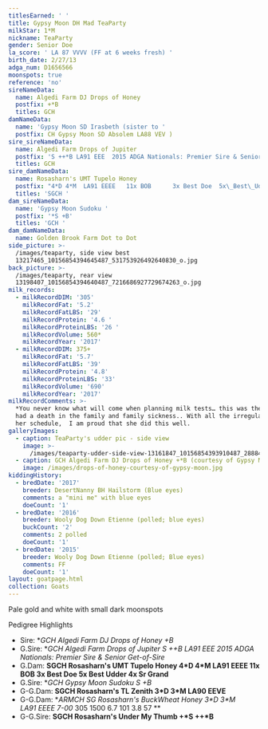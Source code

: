 ```yaml
---
titlesEarned: ' '
title: Gypsy Moon DH Mad TeaParty
milkStar: 1*M
nickname: TeaParty
gender: Senior Doe
la_score: ' LA 87 VVVV (FF at 6 weeks fresh) '
birth_date: 2/27/13
adga_num: D1656566
moonspots: true
reference: 'no'
sireNameData:
  name: Algedi Farm DJ Drops of Honey
  postfix: +*B
  titles: GCH
damNameData:
  name: 'Gypsy Moon SD Irasbeth (sister to '
  postfix: CH Gypsy Moon SD Absolem LA88 VEV )
sire_sireNameData:
  name: Algedi Farm Drops of Jupiter
  postfix: 'S ++*B LA91 EEE  2015 ADGA Nationals: Premier Sire & Senior Get-of-Sire '
  titles: GCH
sire_damNameData:
  name: Rosasharn's UMT Tupelo Honey
  postfix: "4*D 4*M  LA91 EEEE   11x BOB      3x Best Doe  5x\_Best\_Udder    4x Sr Grand"
  titles: 'SGCH '
dam_sireNameData:
  name: 'Gypsy Moon Sudoku '
  postfix: '*S +B'
  titles: 'GCH '
dam_damNameData:
  name: Golden Brook Farm Dot to Dot
side_picture: >-
  /images/teaparty, side view best
  13217465_10156854394645487_531753926492640830_o.jpg
back_picture: >-
  /images/teaparty, rear view
  13198407_10156854394640487_7216686927729674263_o.jpg
milk_records:
  - milkRecordDIM: '305'
    milkRecordFat: '5.2'
    milkRecordFatLBS: '29'
    milkRecordProtein: '4.6 '
    milkRecordProteinLBS: '26 '
    milkRecordVolume: 560*
    milkRecordYear: '2017'
  - milkRecordDIM: 375+
    milkRecordFat: '5.7'
    milkRecordFatLBS: '39'
    milkRecordProtein: '4.8'
    milkRecordProteinLBS: '33'
    milkRecordVolume: '690'
    milkRecordYear: '2017'
milkRecordComments: >-
  *You never know what will come when planning milk tests… this was the year we
  had a death in the family and family sickness.. With all the irregularities in
  her schedule,  I am proud that she did this well.
galleryImages:
  - caption: TeaParty's udder pic - side view
    image: >-
      /images/teaparty-udder-side-view-13161847_10156854393910487_2888433877850064385_o.jpg
  - caption: GCH Algedi Farm DJ Drops of Honey +*B (courtesy of Gypsy Moon
    image: /images/drops-of-honey-courtesy-of-gypsy-moon.jpg
kiddingHistory:
  - bredDate: '2017'
    breeder: DesertNanny BH Hailstorm (Blue eyes)
    comments: a "mini me" with blue eyes
    doeCount: '1'
  - bredDate: '2016'
    breeder: Wooly Dog Down Etienne (polled; blue eyes)
    buckCount: '2'
    comments: 2 polled
    doeCount: '1'
  - bredDate: '2015'
    breeder: Wooly Dog Down Etienne (polled; Blue eyes)
    comments: FF
    doeCount: '1'
layout: goatpage.html
collection: Goats
---
```

Pale gold and white with small dark moonspots

Pedigree Highlights

* Sire:  **GCH Algedi Farm DJ Drops of Honey +*B**
* G.Sire:  **GCH Algedi Farm Drops of Jupiter S ++*B LA91 EEE  _2015 ADGA Nationals: Premier Sire & Senior Get-of-Sire_**
* G.Dam: **SGCH Rosasharn's UMT Tupelo Honey  4\*D 4\*M  LA91 EEEE  11x BOB      3x Best Doe  5x Best Udder    4x Sr Grand**
* G.Sire:  **GCH Gypsy Moon Sudoku *S +B**
* G-G.Dam:  **SGCH Rosasharn's TL Zenith  3\*D 3\*M  LA90 EEVE**
* G-G.Dam: **ARMCH SG Rosasharn's BuckWheat Honey 3\*D 3\*M   LA91 EEEE 7-00* 305 1500 6.7 101 3.8 57 **
* G-G.Sire:  **SGCH   Rosasharn's Under My Thumb +\*S ++\*B**
